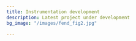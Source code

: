 ```yaml
---
title: Instrumentation development
description: Latest project under development
bg_image: "/images/fend_fig2.jpg"

---
```

